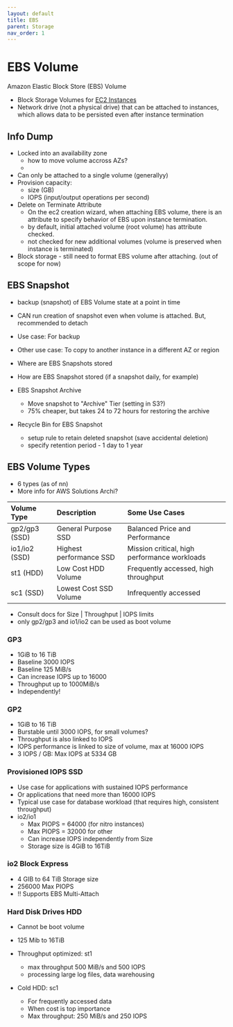 ```yaml
---
layout: default
title: EBS
parent: Storage
nav_order: 1
---
```


# EBS Volume
Amazon Elastic Block Store (EBS) Volume
- Block Storage Volumes for [EC2 Instances](../../compute/ec2)
- Network drive (not a physical drive) that can be attached to instances, which allows data to be persisted even after instance termination

## Info Dump
- Locked into an availability zone
    - how to move volume accross AZs?
    -
- Can only be attached to a single volume (generallyy)
- Provision capacity:
    - size (GB)
    - IOPS (input/output operations per second)
- Delete on Terminate Attribute
    - On the ec2 creation wizard, when attaching EBS volume, there is an attribute to specify behavior of EBS upon instance termination.
    - by default, initial attached volume (root volume) has attribute checked.
    - not checked for new additional volumes (volume is preserved when instance is terminated)
- Block storage - still need to format EBS volume after attaching. (out of scope for now)

## EBS Snapshot
- backup (snapshot) of EBS Volume state at a point in time
- CAN run creation of snapshot even when volume is attached. But, recommended to detach
- Use case: For backup
- Other use case: To copy to another instance in a different AZ or region
- Where are EBS Snapshots stored
- How are EBS Snapshot stored (if a snapshot daily, for example)

- EBS Snapshot Archive
  - Move snapshot to "Archive" Tier (setting in S3?)
  - 75% cheaper, but takes 24 to 72 hours for restoring the archive
- Recycle Bin for EBS Snapshot
  - setup rule to retain deleted snapshot (save accidental deletion)
  - specify retention period - 1 day to 1 year 

## EBS Volume Types
- 6 types (as of nn)
- More info for AWS Solutions Archi?

| Volume Type         | Description               | Some Use Cases                 |
| :----------------   | :------------------------ | :----------------------------- |
| gp2/gp3 (SSD)       | General Purpose SSD       | Balanced Price and Performance |
| io1/io2 (SSD)       | Highest performance SSD   | Mission critical, high performance workloads |
| st1 (HDD)           | Low Cost HDD Volume       | Frequently accessed, high throughput |
| sc1 (SSD)           | Lowest Cost SSD Volume    | Infrequently accessed |

- Consult docs for Size | Throughput | IOPS limits
- only gp2/gp3 and io1/io2 can be used as boot volume

### GP3
- 1GiB to 16 TiB
- Baseline 3000 IOPS
- Baseline 125 MiB/s
- Can increase IOPS up to 16000 
- Throughput up to 1000MiB/s 
- Independently!

### GP2
- 1GiB to 16 TiB
- Burstable until 3000 IOPS, for small volumes?
- Throughput is also linked to IOPS
- IOPS performance is linked to size of volume, max at 16000 IOPS
- 3 IOPS / GB: Max IOPS at 5334 GB

### Provisioned IOPS SSD 
- Use case for applications with sustained IOPS performance
- Or applications that need more than 16000 IOPS
- Typical use case for database workload (that requires high, consistent throughput)
- io2/io1
  - Max PIOPS = 64000 (for nitro instances)
  - Max PIOPS = 32000 for other
  - Can increase IOPS independently from Size
  - Storage size is 4GiB to 16TiB

### io2 Block Express
- 4 GIB to 64 TiB Storage size
- 256000 Max PIOPS
- !! Supports EBS Multi-Attach


### Hard Disk Drives HDD 
- Cannot be boot volume
- 125 Mib to 16TiB

- Throughput optimized: st1
  - max throughput 500 MiB/s and 500 IOPS
  - processing large log files, data warehousing 
- Cold HDD: sc1
  - For frequently accessed data
  - When cost is top importance
  - Max throughput: 250 MiB/s and 250 IOPS